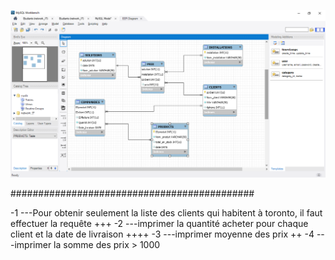 ![](images/BD.png)




############################################


-1 ---Pour obtenir seulement la liste des clients qui habitent à toronto, il faut effectuer la requête 
+++
-2 ---imprimer la quantité acheter pour chaque client et la date de livraison
++++
-3 ---imprimer moyenne des prix
++
-4 ---imprimer la somme des prix > 1000
